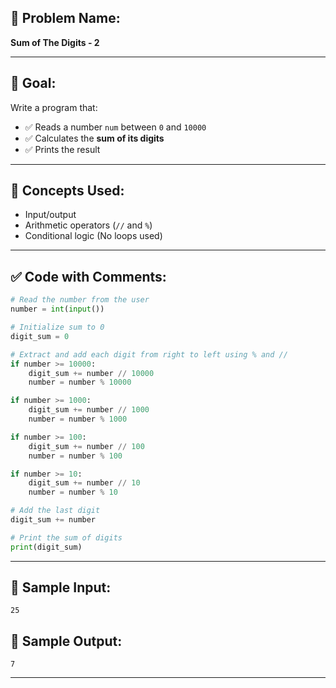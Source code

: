## 🧩 **Problem Name:**

**Sum of The Digits - 2**

---

## 🎯 **Goal:**

Write a program that:

- ✅ Reads a number `num` between `0` and `10000`
- ✅ Calculates the **sum of its digits**
- ✅ Prints the result

---

## 🧠 **Concepts Used:**

- Input/output
- Arithmetic operators (`//` and `%`)
- Conditional logic (No loops used)

---

## ✅ **Code with Comments:**

```python
# Read the number from the user
number = int(input())

# Initialize sum to 0
digit_sum = 0

# Extract and add each digit from right to left using % and //
if number >= 10000:
    digit_sum += number // 10000
    number = number % 10000

if number >= 1000:
    digit_sum += number // 1000
    number = number % 1000

if number >= 100:
    digit_sum += number // 100
    number = number % 100

if number >= 10:
    digit_sum += number // 10
    number = number % 10

# Add the last digit
digit_sum += number

# Print the sum of digits
print(digit_sum)
```

---

## 🧪 **Sample Input:**

```
25
```

## 🧾 **Sample Output:**

```
7
```

---
